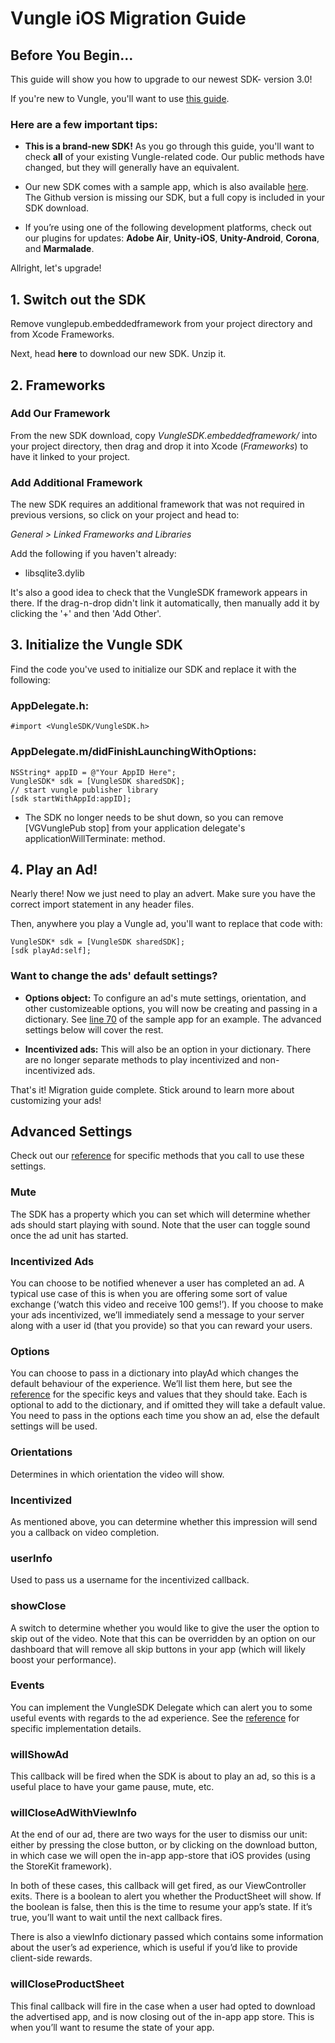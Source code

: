 # Vungle iOS Migration Guide

## Before You Begin...

This guide will show you how to upgrade to our newest SDK- version 3.0!

If you're new to Vungle, you'll want to use [this guide](https://github.com/Vungle/vungle-resources/blob/master/iOS-resources/iOS-SDK-dev-guide.md).

### Here are a few important tips:

* **This is a brand-new SDK!** As you go through this guide, you'll want to check **all** of your existing Vungle-related code. Our public methods have changed, but they will generally have an equivalent. 

* Our new SDK comes with a sample app, which is also available [here](https://github.com/Vungle/vungle-resources/tree/master/iOS-docs/iOS-sample-app). The Github version is missing our SDK, but a full copy is included in your SDK download.

* If you’re using one of the following development platforms, check out our plugins for updates: **Adobe Air**, **Unity-iOS**, **Unity-Android**, **Corona**, and **Marmalade**. 

Allright, let's upgrade!

## 1. Switch out the SDK

Remove vunglepub.embeddedframework from your project directory and from Xcode Frameworks.

Next, head **here** to download our new SDK. Unzip it.

## 2. Frameworks

### Add Our Framework

From the new SDK download, copy *VungleSDK.embeddedframework/* into your project directory, then drag and drop it into Xcode (*Frameworks*) to have it linked to your project.

### Add Additional Framework

The new SDK requires an additional framework that was not required in previous versions, so click on your project and head to:

*General > Linked Frameworks and Libraries*

Add the following if you haven't already:

* libsqlite3.dylib

It's also a good idea to check that the VungleSDK framework appears in there. If the drag-n-drop didn't link it automatically, then manually add it by clicking the '+' and then 'Add Other'.

## 3. Initialize the Vungle SDK

Find the code you've used to initialize our SDK and replace it with the following:

### AppDelegate.h:

`#import <VungleSDK/VungleSDK.h>`

### AppDelegate.m/didFinishLaunchingWithOptions:

```objc
NSString* appID = @"Your AppID Here";
VungleSDK* sdk = [VungleSDK sharedSDK];
// start vungle publisher library
[sdk startWithAppId:appID];
```

* The SDK no longer needs to be shut down, so you can remove [VGVunglePub stop] from your application delegate's applicationWillTerminate: method.

## 4. Play an Ad!

Nearly there! Now we just need to play an advert. Make sure you have the correct import statement in any header files. 

Then, anywhere you play a Vungle ad, you'll want to replace that code with:

```objc
VungleSDK* sdk = [VungleSDK sharedSDK];
[sdk playAd:self];
```

### Want to change the ads' default settings?

* **Options object:** To configure an ad's mute settings, orientation, and other customizeable options, you will now be creating and passing in a dictionary. See [line 70](https://github.com/Vungle/vungle-resources/blob/master/iOS-resources/iOS-sample-app/Vungle%20Sample%20App/FirstViewController.m) of the sample app for an example. The advanced settings below will cover the rest.

* **Incentivized ads:** This will also be an option in your dictionary. There are no longer separate methods to play incentivized and non-incentivized ads.

That's it! Migration guide complete. Stick around to learn more about customizing your ads!


## Advanced Settings

Check out our [reference](https://github.com/Vungle/vungle-resources/blob/master/iOS-docs/iOS-SDK-API-reference.md) for specific methods that you call to use these settings.

### Mute

The SDK has a property which you can set which will determine whether ads should start playing with sound. Note that the user can toggle sound once the ad unit has started.

### Incentivized Ads

You can choose to be notified whenever a user has completed an ad. A typical use case of this is when you are offering some sort of value exchange (‘watch this video and receive 100 gems!’). If you choose to make your ads incentivized, we’ll immediately send a message to your server along with a user id (that you provide) so that you can reward your users.

### Options

You can choose to pass in a dictionary into playAd which changes the default behaviour of the experience. We’ll list them here, but see the [reference](https://github.com/Vungle/vungle-resources/blob/master/iOS-docs/iOS-SDK-API-reference.md) for the specific keys and values that they should take. Each is optional to add to the dictionary, and if omitted they will take a default value. You need to pass in the options each time you show an ad, else the default settings will be used.

### Orientations

Determines in which orientation the video will show.

### Incentivized 

As mentioned above, you can determine whether this impression will send you a callback on video completion.

### userInfo

Used to pass us a username for the incentivized callback.

### showClose

A switch to determine whether you would like to give the user the option to skip out of the video. Note that this can be overridden by an option on our dashboard that will remove all skip buttons in your app (which will likely boost your performance).

### Events

You can implement the VungleSDK Delegate which can alert you to some useful events with regards to the ad experience. See the [reference](https://github.com/Vungle/vungle-resources/blob/master/iOS-docs/iOS-SDK-API-reference.md) for specific implementation details.

### willShowAd

This callback will be fired when the SDK is about to play an ad, so this is a useful place to have your game pause, mute, etc.

### willCloseAdWithViewInfo

At the end of our ad, there are two ways for the user to dismiss our unit: either by pressing the close button, or by clicking on the download button, in which case we will open the in-app app-store that iOS provides (using the StoreKit framework).

In both of these cases, this callback will get fired, as our ViewController exits. There is a boolean to alert you whether the ProductSheet will show. If the boolean is false, then this is the time to resume your app’s state. If it’s true, you’ll want to wait until the next callback fires.

There is also a viewInfo dictionary passed which contains some information about the user’s ad experience, which is useful if you’d like to provide client-side rewards.

### willCloseProductSheet

This final callback will fire in the case when a user had opted to download the advertised app, and is now closing out of the in-app app store. This is when you’ll want to resume the state of your app.

